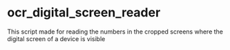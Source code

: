 # ocr_digital_screen_reader

This script made for reading the numbers in the cropped screens where the digital screen of a device is visible
